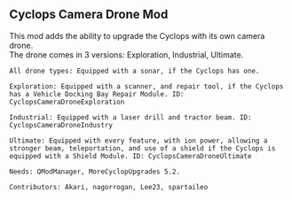 ## Cyclops Camera Drone Mod

This mod adds the ability to upgrade the Cyclops with its own camera drone.<br>
The drone comes in 3 versions: Exploration, Industrial, Ultimate.<br>
   
    All drone types: Equipped with a sonar, if the Cyclops has one.

    Exploration: Equipped with a scanner, and repair tool, if the Cyclops has a Vehicle Docking Bay Repair Module. ID: CyclopsCameraDroneExploration

    Industrial: Equipped with a laser drill and tractor beam. ID: CyclopsCameraDroneIndustry

    Ultimate: Equipped with every feature, with ion power, allowing a stronger beam, teleportation, and use of a shield if the Cyclops is equipped with a Shield Module. ID: CyclopsCameraDroneUltimate

    Needs: QModManager, MoreCyclopUpgrades 5.2.

    Contributors: Akari, nagorrogan, Lee23, spartaileo